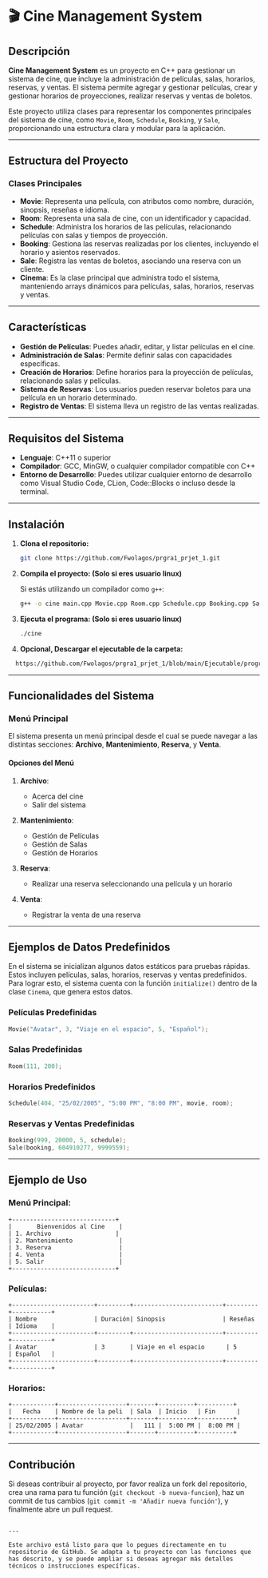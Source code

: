 
# 🎬 Cine Management System

## Descripción

**Cine Management System** es un proyecto en C++ para gestionar un sistema de cine, que incluye la administración de películas, salas, horarios, reservas, y ventas. El sistema permite agregar y gestionar películas, crear y gestionar horarios de proyecciones, realizar reservas y ventas de boletos.

Este proyecto utiliza clases para representar los componentes principales del sistema de cine, como `Movie`, `Room`, `Schedule`, `Booking`, y `Sale`, proporcionando una estructura clara y modular para la aplicación.

---

## Estructura del Proyecto

### Clases Principales

- **Movie**: Representa una película, con atributos como nombre, duración, sinopsis, reseñas e idioma.
- **Room**: Representa una sala de cine, con un identificador y capacidad.
- **Schedule**: Administra los horarios de las películas, relacionando películas con salas y tiempos de proyección.
- **Booking**: Gestiona las reservas realizadas por los clientes, incluyendo el horario y asientos reservados.
- **Sale**: Registra las ventas de boletos, asociando una reserva con un cliente.
- **Cinema**: Es la clase principal que administra todo el sistema, manteniendo arrays dinámicos para películas, salas, horarios, reservas y ventas.

---

## Características

- **Gestión de Películas**: Puedes añadir, editar, y listar películas en el cine.
- **Administración de Salas**: Permite definir salas con capacidades específicas.
- **Creación de Horarios**: Define horarios para la proyección de películas, relacionando salas y películas.
- **Sistema de Reservas**: Los usuarios pueden reservar boletos para una película en un horario determinado.
- **Registro de Ventas**: El sistema lleva un registro de las ventas realizadas.

---

## Requisitos del Sistema

- **Lenguaje**: C++11 o superior
- **Compilador**: GCC, MinGW, o cualquier compilador compatible con C++
- **Entorno de Desarrollo**: Puedes utilizar cualquier entorno de desarrollo como Visual Studio Code, CLion, Code::Blocks o incluso desde la terminal.

---

## Instalación

1. **Clona el repositorio:**

   ```bash
   git clone https://github.com/Fwolagos/prgra1_prjet_1.git
   ```

2. **Compila el proyecto:   (Solo si eres usuario linux)**

   Si estás utilizando un compilador como `g++`:

   ```bash
   g++ -o cine main.cpp Movie.cpp Room.cpp Schedule.cpp Booking.cpp Sale.cpp Cinema.cpp -std=c++11
   ```

3. **Ejecuta el programa:   (Solo si eres usuario linux)**

   ```bash
   ./cine
   ```
4. **Opcional, Descargar el ejecutable de la carpeta:**
    
 ```bash
   https://github.com/Fwolagos/prgra1_prjet_1/blob/main/Ejecutable/progra1_proyecto1.exe
   ```
---

## Funcionalidades del Sistema

### Menú Principal

El sistema presenta un menú principal desde el cual se puede navegar a las distintas secciones: **Archivo**, **Mantenimiento**, **Reserva**, y **Venta**.

#### Opciones del Menú

1. **Archivo**:
   - Acerca del cine
   - Salir del sistema

2. **Mantenimiento**:
   - Gestión de Películas
   - Gestión de Salas
   - Gestión de Horarios

3. **Reserva**:
   - Realizar una reserva seleccionando una película y un horario

4. **Venta**:
   - Registrar la venta de una reserva

---

## Ejemplos de Datos Predefinidos

En el sistema se inicializan algunos datos estáticos para pruebas rápidas. Estos incluyen películas, salas, horarios, reservas y ventas predefinidos. Para lograr esto, el sistema cuenta con la función `initialize()` dentro de la clase `Cinema`, que genera estos datos.

### Películas Predefinidas
```cpp
Movie("Avatar", 3, "Viaje en el espacio", 5, "Español");
```

### Salas Predefinidas
```cpp
Room(111, 200);
```

### Horarios Predefinidos
```cpp
Schedule(404, "25/02/2005", "5:00 PM", "8:00 PM", movie, room);
```

### Reservas y Ventas Predefinidas
```cpp
Booking(999, 20000, 5, schedule);
Sale(booking, 604910277, 9999559);
```

---

## Ejemplo de Uso

### Menú Principal:
```
+-----------------------------+
|       Bienvenidos al Cine    |
| 1. Archivo                  |
| 2. Mantenimiento             |
| 3. Reserva                   |
| 4. Venta                     |
| 5. Salir                     |
+-----------------------------+
```

### Películas:
```
+-----------------------+---------+-------------------------+---------+-----------+
| Nombre                | Duración| Sinopsis                | Reseñas | Idioma    |
+-----------------------+---------+-------------------------+---------+-----------+
| Avatar                | 3       | Viaje en el espacio      | 5       | Español   |
+-----------------------+---------+-------------------------+---------+-----------+
```

### Horarios:
```
+------------+-------------------+-------+----------+----------+
|   Fecha    | Nombre de la peli  | Sala  | Inicio   | Fin      |
+------------+-------------------+-------+----------+----------+
| 25/02/2005 | Avatar             |   111 |  5:00 PM |  8:00 PM |
+------------+-------------------+-------+----------+----------+
```

---

## Contribución

Si deseas contribuir al proyecto, por favor realiza un fork del repositorio, crea una rama para tu función (`git checkout -b nueva-funcion`), haz un commit de tus cambios (`git commit -m 'Añadir nueva función'`), y finalmente abre un pull request.
```

---

Este archivo está listo para que lo pegues directamente en tu repositorio de GitHub. Se adapta a tu proyecto con las funciones que has descrito, y se puede ampliar si deseas agregar más detalles técnicos o instrucciones específicas.
